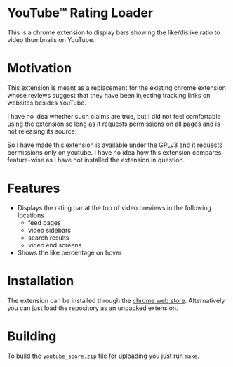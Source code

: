 # YouTube™ Rating Loader

This is a chrome extension to display bars showing the like/dislike ratio to video thumbnails on YouTube.

# Motivation

This extension is meant as a replacement for the existing chrome extension whose reviews suggest that they have been injecting tracking links on websites besides YouTube.

I have no idea whether such claims are true, but I did not feel comfortable using the extension so long as it requests permissions on all pages and is not releasing its source.

So I have made this extension is available under the GPLv3 and it requests permissions only on youtube. I have no idea how this extension compares feature-wise as I have not installed the extension in question.

# Features

* Displays the rating bar at the top of video previews in the following locations
  * feed pages
  * video sidebars
  * search results
  * video end screens
* Shows the like percentage on hover

# Installation

The extension can be installed through the [chrome web store](https://chrome.google.com/webstore/detail/youtube-rating-loader/klbndepaecfpfbmoecedmofogihhlpbm). Alternatively you can just load the repository as an unpacked extension.

# Building

To build the `youtube_score.zip` file for uploading you just run `make`.

